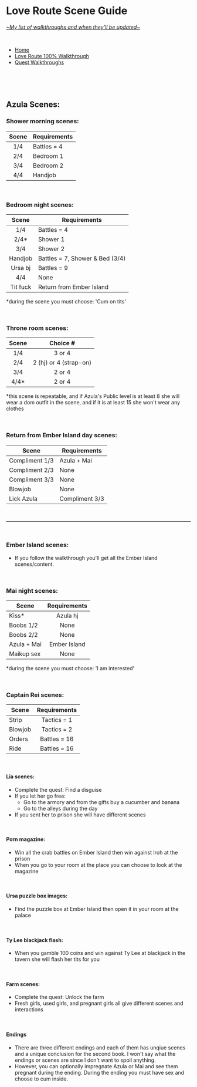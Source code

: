 # Love Route Scene Guide
[*\~My list of walkthroughs and when they'll be updated\~*](https://www.patreon.com/maimlain)

<br>

- [Home](https://github.com/maim-lain/fourelements/blob/master/book-2/home.md)  
- [Love Route 100% Walkthrough](https://github.com/maim-lain/fourelements/blob/master/book-2/loveroute.md)  
- [Quest Walkthroughs](https://github.com/maim-lain/fourelements/blob/master/book-2/quests.md)  

<br>
<br>
<br>

## Azula Scenes:
### Shower morning scenes:
Scene | Requirements
:---: | ---
1/4 | Battles = 4
2/4 | Bedroom 1
3/4 | Bedroom 2
4/4 | Handjob

<br>

### Bedroom night scenes:
Scene | Requirements
:---: | ---
1/4 | Battles = 4
2/4* | Shower 1
3/4 | Shower 2
Handjob | Battles = 7, Shower & Bed (3/4)
Ursa bj | Battles = 9
4/4 | None
Tit fuck | Return from Ember Island

*during the scene you must choose: 'Cum on tits'  

<br>

### Throne room scenes:
Scene | Choice #
:---: | :---:
1/4 | 3 or 4
2/4 | 2 (hj) or 4 (strap-on)
3/4 | 2 or 4
4/4* | 2 or 4

*this scene is repeatable, and if Azula's Public level is at least 8 she will wear a dom outfit in the scene, and if it is at least 15 she won't wear any clothes

<br>

### Return from Ember Island day scenes:
Scene | Requirements
--- | ---
Compliment 1/3 | Azula + Mai
Compliment 2/3 | None
Compliment 3/3 | None
Blowjob | None
Lick Azula | Compliment 3/3

<br>

---

<br>

### Ember Island scenes:
- If you follow the walkthrough you'll get all the Ember Island scenes/content.

<br>

### Mai night scenes:
Scene | Requirements
--- | :---:
Kiss* | Azula hj
Boobs 1/2 | None
Boobs 2/2 | None
Azula + Mai | Ember Island
Maikup sex | None

*during the scene you must choose: 'I am interested'

<br>

### Captain Rei scenes:
Scene | Requirements
--- | :---:
Strip | Tactics = 1
Blowjob | Tactics = 2
Orders | Battles = 16
Ride | Battles = 16

<br>

#### Lia scenes:
- Complete the quest: Find a disguise
- If you let her go free:
    - Go to the armory and from the gifts buy a cucumber and banana
    - Go to the alleys during the day
- If you sent her to prison she will have different scenes

<br>

#### Porn magazine:
- Win all the crab battles on Ember Island then win against Iroh at the prison
- When you go to your room at the place you can choose to look at the magazine

<br>

#### Ursa puzzle box images:
- Find the puzzle box at Ember Island then open it in your room at the palace

<br>

#### Ty Lee blackjack flash:
- When you gamble 100 coins and win against Ty Lee at blackjack in the tavern she will flash her tits for you

<br>

#### Farm scenes:
- Complete the quest: Unlock the farm
- Fresh girls, used girls, and pregnant girls all give different scenes and interactions

<br>

#### Endings
- There are three different endings and each of them has unqiue scenes and a unique conclusion for the second book. I won't say what the endings or scenes are since I don't want to spoil anything.
- However, you can optionally impregnate Azula or Mai and see them pregnant during the ending. During the ending you must have sex and choose to cum inside.

